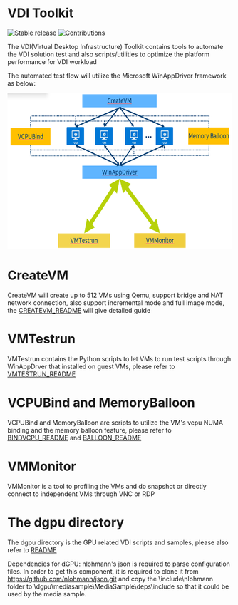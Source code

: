 # VDI Toolkit
[![Stable release](https://img.shields.io/badge/latest_release-v23.09-green.svg)](https://github.com/OpenVisualCloud/VDI-Toolkit/releases/latest)
[![Contributions](https://img.shields.io/badge/contributions-welcome-blue.svg)](https://github.com/OpenVisualCloud/VDI-Toolkit)

The VDI(Virtual Desktop Infrastructure) Toolkit contains tools to automate the VDI solution test
and also scripts/utilities to optimize the platform performance for VDI workload

The automated test flow will utilize the Microsoft WinAppDriver framework as below:

<div align="center">
<IMG src="doc/vdi-toolkit.png" height="350px">
</div>

# CreateVM 
CreateVM will create up to 512 VMs using Qemu, support bridge and NAT network connection, also support incremental mode and full image mode, 
the [CREATEVM_README](doc/CREATEVM_README.md) will give detailed guide

# VMTestrun 
VMTestrun contains the Python scripts to let VMs to run test scripts through WinAppDrver that installed on guest VMs, please refer to [VMTESTRUN_README](doc/VMTESTRUN_README.md) 

# VCPUBind and MemoryBalloon 
VCPUBind and MemoryBalloon are scripts to utilize the VM's vcpu NUMA binding and the memory balloon feature, please refer to 
[BINDVCPU_README](doc/BINDVCPU_README.md) and [BALLOON_README](doc/BALLOON_README.md) 

# VMMonitor 
VMMonitor is a tool to profiling the VMs and do snapshot or directly connect to independent VMs through VNC or RDP

# The dgpu directory 
The dgpu directory is the GPU related VDI scripts and samples, please also refer to [README](dgpu/scripts/Readme.txt)

Dependencies for dGPU:
nlohmann's json is required to parse configuration files. In order to get this component, it is required to clone it from https://github.com/nlohmann/json.git and copy the \include\nlohmann folder to \dgpu\mediasample\MediaSample\deps\include so that it could be used by the media sample.